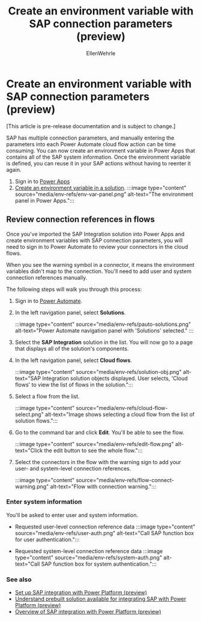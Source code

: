 ﻿---
title: Create an environment variable with SAP connection parameters (preview)
description: Create an environment variable in Power Apps that contains all of your SAP system information.
services: ''
suite: flow
documentationcenter: na
author: EllenWehrle
manager: jongilman
editor: ''
tags: ''
ms.devlang: na
ms.subservice: cloud-flow
ms.topic: article
ms.tgt_pltfrm: na
ms.workload: na
ms.date: 09/19/2022
ms.author: ellenwehrle
ms.reviewer: ellenwehrle
search.app: 
  - Flow
search.audienceType: 
  - flowmaker
  - administrator
  - enduser
contributors:
 - EllenWehrle
 - tapanm-msft
 - galitskyd
 - scottwoodallmsft
 - microsoft-dustin
---

 

# Create an environment variable with SAP connection parameters (preview)

[This article is pre-release documentation and is subject to change.]

SAP has multiple connection parameters, and manually entering the parameters into each Power Automate cloud flow action can be time consuming. You can now create an environment variable in Power Apps that contains all of the SAP system information. Once the environment variable is defined, you can reuse it in your SAP actions without having to reenter it again.

1. Sign in to [Power Apps](<https://go.microsoft.com/fwlink/p/?linkid=2208506>)
1. [Create an environment variable in a solution](/power-apps/maker/data-platform/environmentvariables#create-an-environment-variable-in-a-solution).
    :::image type="content" source="media/env-refs/env-var-panel.png" alt-text="The environment panel in Power Apps.":::

## Review connection references in flows

Once you've imported the SAP Integration solution into Power Apps and create environment variables with SAP connection parameters, you will need to sign in to Power Automate to review your connectors in the cloud flows.

When you see the warning symbol in a connector, it means the environment variables didn't map to the connection. You'll need to add user and system connection references manually.

The following steps will walk you through this process:

1. Sign in to [Power Automate](<https://go.microsoft.com/fwlink/p/?linkid=2208508>).

1. In the left navigation panel, select **Solutions**.

    :::image type="content" source="media/env-refs/pauto-solutions.png" alt-text="Power Automate navigation panel with 'Solutions' selected." :::

1. Select the  **SAP Integration** solution in the list. You will now go to a page that displays all of the solution's components.

1. In the left navigation panel, select **Cloud flows**.

    :::image type="content" source="media/env-refs/solution-obj.png" alt-text="SAP Integration solution objects displayed. User selects, 'Cloud flows' to view the list of flows in the solution.":::

1. Select a flow from the list.

    :::image type="content" source="media/env-refs/cloud-flow-select.png" alt-text="Image shows selecting a cloud flow from the list of solution flows.":::

1. Go to the command bar and click **Edit**. You'll be able to see the flow.

    :::image type="content" source="media/env-refs/edit-flow.png" alt-text="Click the edit button to see the whole flow.":::

1. Select the connectors in the flow with the warning sign to add your user- and system-level connection references.

    :::image type="content" source="media/env-refs/flow-connect-warning.png" alt-text="Flow with connection warning.":::

### Enter system information

You'll be asked to enter user and system information.

- Requested user-level connection reference data
     :::image type="content" source="media/env-refs/user-auth.png" alt-text="Call SAP function box for user authentication.":::

- Requested system-level connection reference data
    :::image type="content" source="media/env-refs/system-auth.png" alt-text="Call SAP function box for system authentication.":::

### See also

- [Set up SAP integration with Power Platform (preview)](set-up-prepare.md)
- [Understand prebuilt solution available for integrating SAP with Power Platform (preview)](solutions.md)
- [Overview of SAP integration with Power Platform (preview)](overview.md)
